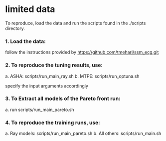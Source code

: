 # limited data

To reproduce, load the data and run the scripts found in the ./scripts directory. 

### 1. Load the data:
  follow the instructions provided by https://github.com/tmehari/ssm_ecg.git

### 2. To reproduce the tuning results, use: 
   a. ASHA: scripts/run_main_ray.sh
   b. MTPE: scripts/run_optuna.sh

  specify the input arguments accordingly

### 3. To Extract all models of the Pareto front run:
   a. run scripts/run_main_pareto.sh

### 4. To reproduce the training runs, use:
   a. Ray models: scripts/run_main_pareto.sh
   b. All others: scripts/run_main.sh
